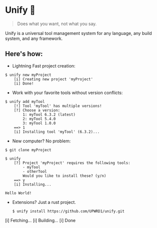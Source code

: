 # Unify 🔄
> Does what you want, not what you say.

Unify is a universal tool management system for any language,
any build system, and any framework. 

## Here's how:

* Lightning Fast project creation:
```console
$ unify new myProject
    [i] Creating new project 'myProject' 
    [i] Done!
```

* Work with your favorite tools without version conflicts:
```console
$ unify add myTool
    [!] Tool 'myTool' has multiple versions!
    [?] Choose a version:
        1: myTool 6.3.2 (latest)
        2: myTool 5.4.0 
        3: myTool 1.0.0 
    ==> 1
    [i] Installing tool 'myTool' (6.3.2)...
```

* New computer? No problem:
```console
$ git clone myProject

$ unify
    [?] Project 'myProject' requires the following tools:
        - myTool
        - otherTool
        Would you like to install these? (y/n)
    ==> y
    [i] Installing...

Hello World!

```

* Extensions? Just a rust project.
  ```console
  $ unify install https://github.com/UPWRD1/unify.git
[i] Fetching...
[i] Building...
[i] Done
  ```
